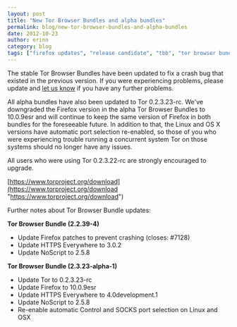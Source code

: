```yaml
---
layout: post
title: "New Tor Browser Bundles and alpha bundles"
permalink: blog/new-tor-browser-bundles-and-alpha-bundles
date: 2012-10-23
author: erinn
category: blog
tags: ["firefox updates", "release candidate", "tbb", "tor browser bundle"]
---
```


The stable Tor Browser Bundles have been updated to fix a crash bug that existed in the previous version. If you were experiencing problems, please update and [let us know](https://trac.torproject.org) if you have any further problems.

All alpha bundles have also been updated to Tor 0.2.3.23-rc. We've downgraded the Firefox version in the alpha Tor Browser Bundles to 10.0.9esr and will continue to keep the same version of Firefox in both bundles for the foreseeable future. In addition to that, the Linux and OS X versions have automatic port selection re-enabled, so those of you who were experiencing trouble running a concurrent system Tor on those systems should no longer have any issues.

All users who were using Tor 0.2.3.22-rc are strongly encouraged to upgrade.

[https://www.torproject.org/download](https://www.torproject.org/download "https://www.torproject.org/download")

Further notes about Tor Browser Bundle updates:

**Tor Browser Bundle (2.2.39-4)**

- Update Firefox patches to prevent crashing (closes: #7128)
- Update HTTPS Everywhere to 3.0.2
- Update NoScript to 2.5.8

**Tor Browser Bundle (2.3.23-alpha-1)**

- Update Tor to 0.2.3.23-rc
- Update Firefox to 10.0.9esr
- Update HTTPS Everywhere to 4.0development.1
- Update NoScript to 2.5.8
- Re-enable automatic Control and SOCKS port selection on Linux and OSX


